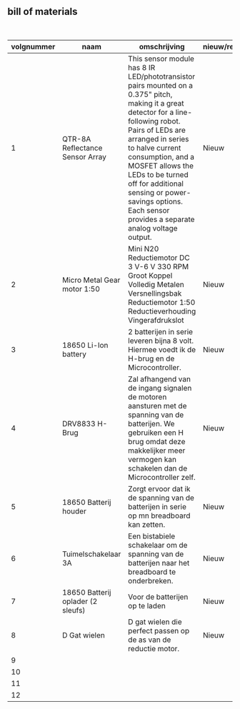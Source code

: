 ## bill of materials
<br />

|volgnummer|naam|omschrijving|nieuw/recup|kostprijs/stuk|aantal|subtotaal|
|----------|----|------------|-----------|---------|------|---------|
|         1| QTR-8A Reflectance Sensor Array   |     This sensor module has 8 IR LED/phototransistor pairs mounted on a 0.375" pitch, making it a great detector for a line-following robot. Pairs of LEDs are arranged in series to halve current consumption, and a MOSFET allows the LEDs to be turned off for additional sensing or power-savings options. Each sensor provides a separate analog voltage output.       |    Nieuw       |     9,95$/piece       |   1   |     9.95$    |
|         2|   Micro Metal Gear motor 1:50  |    Mini N20 Reductiemotor DC 3 V-6 V 330 RPM Groot Koppel Volledig Metalen Versnellingsbak Reductiemotor 1:50 Reductieverhouding Vingerafdrukslot        |   Nieuw       |       €1.34/piece         |    2  |    €2,68   | 
|         3|  18650 Li-Ion battery    |    2 batterijen in serie leveren bijna 8 volt. Hiermee voedt ik de H-brug en de Microcontroller.        |    Nieuw       |    €2,02/piece          |   2   |     €4,08    |
|         4| DRV8833 H-Brug   |    Zal afhangend van de ingang signalen de motoren aansturen met de spanning van de batterijen. We gebruiken een H brug omdat deze makkelijker meer vermogen kan schakelen dan de Microcontroller zelf.        |  Nieuw         |   €1,79/piece           |  1    |   €1,79      |
|         5| 18650 Batterij houder    |     Zorgt ervoor dat ik de spanning van de batterijen in serie op mn breadboard kan zetten.       |  Nieuw         |       €1,39/piece      |  1    |    €1,39     |
|         6|  Tuimelschakelaar 3A  |  Een bistabiele schakelaar om de spanning van de batterijen naar het breadboard te onderbreken.          |    Nieuw       |    €0,18/piece          |   10   |    €1,80     |
|         7|   18650 Batterij oplader (2 sleufs) |    Voor de batterijen op te laden        |      Nieuw     |    €1,92/piece          |   1   |  €1.92       |
|         8|  D Gat wielen  | D gat wielen die perfect passen op de as van de reductie motor.           |      Nieuw     |   €0,39/piece           |  10    |      €3,89  |
|         9|    |            |           |              |      |         |
|         10|    |            |           |              |      |         |
|         11|    |            |           |              |      |         |
|         12|    |            |           |              |      |         |

